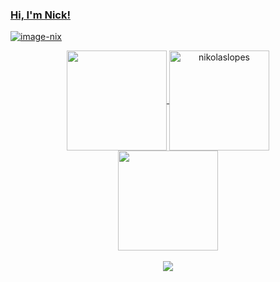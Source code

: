 <main> 
  <a href="https://github.com/nikolaslopes">
  <h3>Hi, I'm Nick!</h3>
    
  ![image-nix](https://user-images.githubusercontent.com/70382532/138322189-2db8df52-9dcb-40a0-88a8-c365466bd33d.gif)

   <div align="center">
      <img height=160em align="center" src="https://github-readme-stats.vercel.app/api?username=nikolaslopes&count_private=true&show_icons=true&theme=algolia" />
      <img height=160em align="center" src="https://github-readme-streak-stats.herokuapp.com/?user=somekindofwallflower&theme=algolia" alt="nikolaslopes" />
   </div>
    
  <div align="center">
   <img height=160em align="center" src="https://github-readme-stats.vercel.app/api/top-langs/?username=nikolaslopes&layout=compact&theme=algolia&hide=html,css,c,svelte,python,shell" />
  </div>
     
  <br>
   
  <div style="display: inline_block" align="center">
    <a href="https://skillicons.dev">
      <img src="https://skillicons.dev/icons?i=js,ts,html,css,docker,redux,jest,sass,styledcomponents,nodejs,nestjs,react,tailwind" />
    </a>
  </div>
</main>
